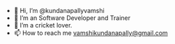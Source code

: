 - 👋 Hi, I’m @kundanapallyvamshi
- 👀 I’m an Software Developer and Trainer
- 🌱 I’m a cricket lover.
- 📫 How to reach me vamshikundanapally@gmail.com

<!---
kundanapallyvamshi/kundanapallyvamshi is a ✨ special ✨ repository because its `README.md` (this file) appears on your GitHub profile.
You can click the Preview link to take a look at your changes.
--->
